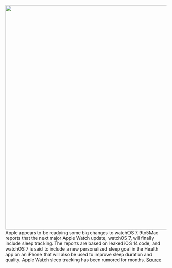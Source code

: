 <img src='https://cdn.vox-cdn.com/thumbor/ne7eW4FtPr0wC_9VELTF6S7r1jk=/0x0:2040x1360/1200x800/filters:focal(857x517:1183x843)/cdn.vox-cdn.com/uploads/chorus_image/image/66468807/vpavic_190913_3669_0258.0.jpg' width='700px' /><br/>
Apple appears to be readying some big changes to watchOS 7. 9to5Mac reports that the next major Apple Watch update, watchOS 7, will finally include sleep tracking. The reports are based on leaked iOS 14 code, and watchOS 7 is said to include a new personalized sleep goal in the Health app on an iPhone that will also be used to improve sleep duration and quality. Apple Watch sleep tracking has been rumored for months.
<a href='https://www.theverge.com/2020/3/9/21171717/apple-watch-watchos-7-update-sleep-tracking-watch-face-sharing-features-rumors'> Source <a/>